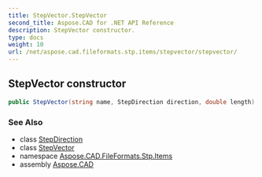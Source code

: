 ```yaml
---
title: StepVector.StepVector
second_title: Aspose.CAD for .NET API Reference
description: StepVector constructor. 
type: docs
weight: 10
url: /net/aspose.cad.fileformats.stp.items/stepvector/stepvector/
---
```

## StepVector constructor

```csharp
public StepVector(string name, StepDirection direction, double length)
```

### See Also

* class [StepDirection](../../stepdirection/)
* class [StepVector](../)
* namespace [Aspose.CAD.FileFormats.Stp.Items](../../stepvector/)
* assembly [Aspose.CAD](../../../)


